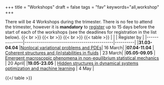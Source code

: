 +++
title = "Workshops"
draft = false
tags = "fav"
keywords="all,workshop"
+++

There will be 4 Workshops during the trimester. There is no fee to attend the trimester, however it is **mandatory** to [register](https://indico.gssi.it/event/745/) up to 15 days before the start of each of the workshops (see the deadlines for registration in the list below).
{{< br >}}
{{< br >}}
{{< br >}}
{{< table >}}
|               |                                             |   Register by       |
|---------------|---------------------------------------------|----------|
|**31.03-04.04**	|[Nonlocal variational problems and PDEs](/workshop1)| 16 March|
|**07.04-11.04**	| [Coherent structures and (in)stabilities in fluids](/workshop2) | 23 March|
|**05.05-09.05**	| [Emergent macroscopic phenomena in non-equilibrium statistical mechanics](/workshop3) | 20 April|
|**19.05-23.05**	| [Hidden structures in dynamical systems optimization and machine learning](/workshop4) | 4 May |

{{</ table >}}
